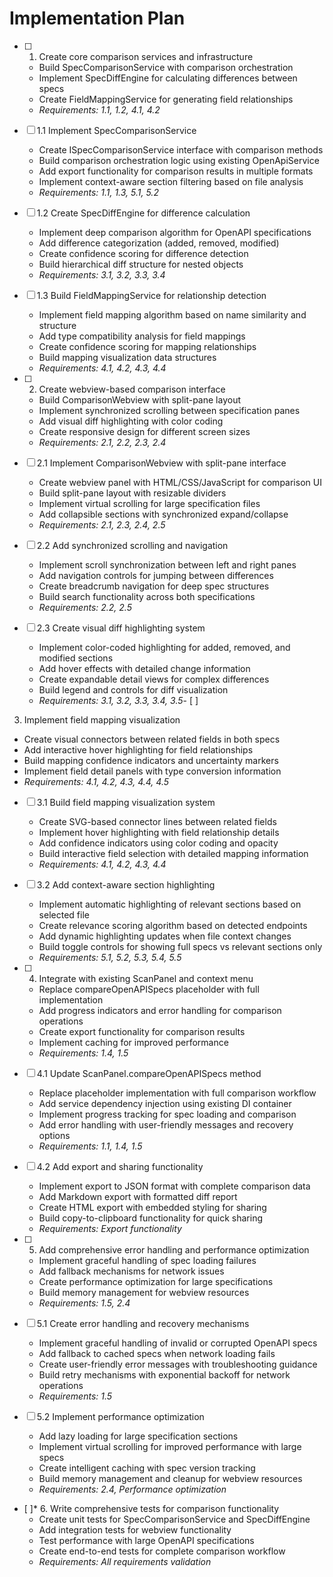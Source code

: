 # Implementation Plan

- [ ] 1. Create core comparison services and infrastructure
  - Build SpecComparisonService with comparison orchestration
  - Implement SpecDiffEngine for calculating differences between specs
  - Create FieldMappingService for generating field relationships
  - _Requirements: 1.1, 1.2, 4.1, 4.2_

- [ ] 1.1 Implement SpecComparisonService
  - Create ISpecComparisonService interface with comparison methods
  - Build comparison orchestration logic using existing OpenApiService
  - Add export functionality for comparison results in multiple formats
  - Implement context-aware section filtering based on file analysis
  - _Requirements: 1.1, 1.3, 5.1, 5.2_

- [ ] 1.2 Create SpecDiffEngine for difference calculation
  - Implement deep comparison algorithm for OpenAPI specifications
  - Add difference categorization (added, removed, modified)
  - Create confidence scoring for difference detection
  - Build hierarchical diff structure for nested objects
  - _Requirements: 3.1, 3.2, 3.3, 3.4_

- [ ] 1.3 Build FieldMappingService for relationship detection
  - Implement field mapping algorithm based on name similarity and structure
  - Add type compatibility analysis for field mappings
  - Create confidence scoring for mapping relationships
  - Build mapping visualization data structures
  - _Requirements: 4.1, 4.2, 4.3, 4.4_

- [ ] 2. Create webview-based comparison interface
  - Build ComparisonWebview with split-pane layout
  - Implement synchronized scrolling between specification panes
  - Add visual diff highlighting with color coding
  - Create responsive design for different screen sizes
  - _Requirements: 2.1, 2.2, 2.3, 2.4_

- [ ] 2.1 Implement ComparisonWebview with split-pane interface
  - Create webview panel with HTML/CSS/JavaScript for comparison UI
  - Build split-pane layout with resizable dividers
  - Implement virtual scrolling for large specification files
  - Add collapsible sections with synchronized expand/collapse
  - _Requirements: 2.1, 2.3, 2.4, 2.5_

- [ ] 2.2 Add synchronized scrolling and navigation
  - Implement scroll synchronization between left and right panes
  - Add navigation controls for jumping between differences
  - Create breadcrumb navigation for deep spec structures
  - Build search functionality across both specifications
  - _Requirements: 2.2, 2.5_

- [ ] 2.3 Create visual diff highlighting system
  - Implement color-coded highlighting for added, removed, and modified sections
  - Add hover effects with detailed change information
  - Create expandable detail views for complex differences
  - Build legend and controls for diff visualization
  - _Requirements: 3.1, 3.2, 3.3, 3.4, 3.5_- [ ] 
3. Implement field mapping visualization
  - Create visual connectors between related fields in both specs
  - Add interactive hover highlighting for field relationships
  - Build mapping confidence indicators and uncertainty markers
  - Implement field detail panels with type conversion information
  - _Requirements: 4.1, 4.2, 4.3, 4.4, 4.5_

- [ ] 3.1 Build field mapping visualization system
  - Create SVG-based connector lines between related fields
  - Implement hover highlighting with field relationship details
  - Add confidence indicators using color coding and opacity
  - Build interactive field selection with detailed mapping information
  - _Requirements: 4.1, 4.2, 4.3, 4.4_

- [ ] 3.2 Add context-aware section highlighting
  - Implement automatic highlighting of relevant sections based on selected file
  - Create relevance scoring algorithm based on detected endpoints
  - Add dynamic highlighting updates when file context changes
  - Build toggle controls for showing full specs vs relevant sections only
  - _Requirements: 5.1, 5.2, 5.3, 5.4, 5.5_

- [ ] 4. Integrate with existing ScanPanel and context menu
  - Replace compareOpenAPISpecs placeholder with full implementation
  - Add progress indicators and error handling for comparison operations
  - Create export functionality for comparison results
  - Implement caching for improved performance
  - _Requirements: 1.4, 1.5_

- [ ] 4.1 Update ScanPanel.compareOpenAPISpecs method
  - Replace placeholder implementation with full comparison workflow
  - Add service dependency injection using existing DI container
  - Implement progress tracking for spec loading and comparison
  - Add error handling with user-friendly messages and recovery options
  - _Requirements: 1.1, 1.4, 1.5_

- [ ] 4.2 Add export and sharing functionality
  - Implement export to JSON format with complete comparison data
  - Add Markdown export with formatted diff report
  - Create HTML export with embedded styling for sharing
  - Build copy-to-clipboard functionality for quick sharing
  - _Requirements: Export functionality_

- [ ] 5. Add comprehensive error handling and performance optimization
  - Implement graceful handling of spec loading failures
  - Add fallback mechanisms for network issues
  - Create performance optimization for large specifications
  - Build memory management for webview resources
  - _Requirements: 1.5, 2.4_

- [ ] 5.1 Create error handling and recovery mechanisms
  - Implement graceful handling of invalid or corrupted OpenAPI specs
  - Add fallback to cached specs when network loading fails
  - Create user-friendly error messages with troubleshooting guidance
  - Build retry mechanisms with exponential backoff for network operations
  - _Requirements: 1.5_

- [ ] 5.2 Implement performance optimization
  - Add lazy loading for large specification sections
  - Implement virtual scrolling for improved performance with large specs
  - Create intelligent caching with spec version tracking
  - Build memory management and cleanup for webview resources
  - _Requirements: 2.4, Performance optimization_

- [ ]* 6. Write comprehensive tests for comparison functionality
  - Create unit tests for SpecComparisonService and SpecDiffEngine
  - Add integration tests for webview functionality
  - Test performance with large OpenAPI specifications
  - Create end-to-end tests for complete comparison workflow
  - _Requirements: All requirements validation_